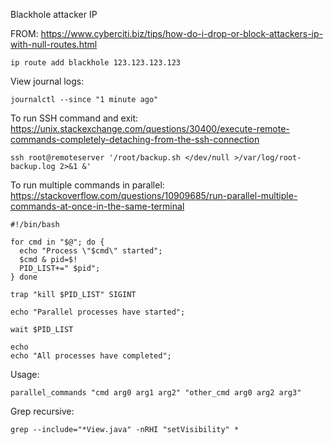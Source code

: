

Blackhole attacker IP

FROM: https://www.cyberciti.biz/tips/how-do-i-drop-or-block-attackers-ip-with-null-routes.html
```
ip route add blackhole 123.123.123.123

```



View journal logs:
```
journalctl --since "1 minute ago"
```

To run SSH command and exit:
https://unix.stackexchange.com/questions/30400/execute-remote-commands-completely-detaching-from-the-ssh-connection
```
ssh root@remoteserver '/root/backup.sh </dev/null >/var/log/root-backup.log 2>&1 &'
```




To run multiple commands in parallel:
https://stackoverflow.com/questions/10909685/run-parallel-multiple-commands-at-once-in-the-same-terminal

```
#!/bin/bash

for cmd in "$@"; do {
  echo "Process \"$cmd\" started";
  $cmd & pid=$!
  PID_LIST+=" $pid";
} done

trap "kill $PID_LIST" SIGINT

echo "Parallel processes have started";

wait $PID_LIST

echo
echo "All processes have completed";
```
Usage:
```
parallel_commands "cmd arg0 arg1 arg2" "other_cmd arg0 arg2 arg3"
```


Grep recursive:
```
grep --include="*View.java" -nRHI "setVisibility" *
```

